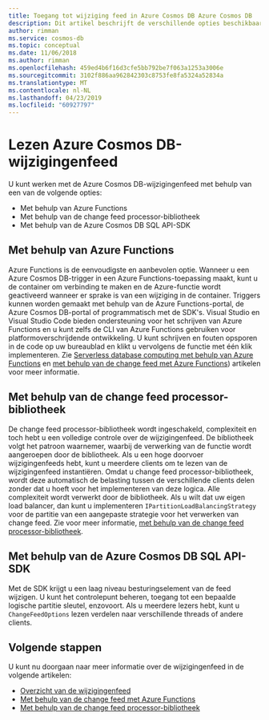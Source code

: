 ```yaml
---
title: Toegang tot wijziging feed in Azure Cosmos DB Azure Cosmos DB
description: Dit artikel beschrijft de verschillende opties beschikbaar om te lezen en toegang in Azure Cosmos DB Azure Cosmos DB-wijzigingenfeed.
author: rimman
ms.service: cosmos-db
ms.topic: conceptual
ms.date: 11/06/2018
ms.author: rimman
ms.openlocfilehash: 459ed4b6f16d3cfe5bb792be7f063a1253a3006e
ms.sourcegitcommit: 3102f886aa962842303c8753fe8fa5324a52834a
ms.translationtype: MT
ms.contentlocale: nl-NL
ms.lasthandoff: 04/23/2019
ms.locfileid: "60927797"
---
```

# <a name="reading-azure-cosmos-db-change-feed"></a>Lezen Azure Cosmos DB-wijzigingenfeed

U kunt werken met de Azure Cosmos DB-wijzigingenfeed met behulp van een van de volgende opties:

* Met behulp van Azure Functions
* Met behulp van de change feed processor-bibliotheek
* Met behulp van de Azure Cosmos DB SQL API-SDK

## <a name="using-azure-functions"></a>Met behulp van Azure Functions

Azure Functions is de eenvoudigste en aanbevolen optie. Wanneer u een Azure Cosmos DB-trigger in een Azure Functions-toepassing maakt, kunt u de container om verbinding te maken en de Azure-functie wordt geactiveerd wanneer er sprake is van een wijziging in de container. Triggers kunnen worden gemaakt met behulp van de Azure Functions-portal, de Azure Cosmos DB-portal of programmatisch met de SDK's. Visual Studio en Visual Studio Code bieden ondersteuning voor het schrijven van Azure Functions en u kunt zelfs de CLI van Azure Functions gebruiken voor platformoverschrijdende ontwikkeling. U kunt schrijven en fouten opsporen in de code op uw bureaublad en klikt u vervolgens de functie met één klik implementeren. Zie [Serverless database computing met behulp van Azure Functions](serverless-computing-database.md) en [met behulp van de change feed met Azure Functions](change-feed-functions.md)) artikelen voor meer informatie.

## <a name="using-the-change-feed-processor-library"></a>Met behulp van de change feed processor-bibliotheek

De change feed processor-bibliotheek wordt ingeschakeld, complexiteit en toch hebt u een volledige controle over de wijzigingenfeed. De bibliotheek volgt het patroon waarnemer, waarbij de verwerking van de functie wordt aangeroepen door de bibliotheek. Als u een hoge doorvoer wijzigingenfeeds hebt, kunt u meerdere clients om te lezen van de wijzigingenfeed instantiëren. Omdat u change feed processor-bibliotheek, wordt deze automatisch de belasting tussen de verschillende clients delen zonder dat u hoeft voor het implementeren van deze logica. Alle complexiteit wordt verwerkt door de bibliotheek. Als u wilt dat uw eigen load balancer, dan kunt u implementeren `IPartitionLoadBalancingStrategy` voor de partitie van een aangepaste strategie voor het verwerken van change feed. Zie voor meer informatie, [met behulp van de change feed processor-bibliotheek](change-feed-processor.md).

## <a name="using-the-azure-cosmos-db-sql-api-sdk"></a>Met behulp van de Azure Cosmos DB SQL API-SDK

Met de SDK krijgt u een laag niveau besturingselement van de feed wijzigen. U kunt het controlepunt beheren, toegang tot een bepaalde logische partitie sleutel, enzovoort. Als u meerdere lezers hebt, kunt u `ChangeFeedOptions` lezen verdelen naar verschillende threads of andere clients. 

## <a name="next-steps"></a>Volgende stappen

U kunt nu doorgaan naar meer informatie over de wijzigingenfeed in de volgende artikelen:

* [Overzicht van de wijzigingenfeed](change-feed.md)
* [Met behulp van de change feed met Azure Functions](change-feed-functions.md)
* [Met behulp van de change feed processor-bibliotheek](change-feed-processor.md)

